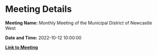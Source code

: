 # Meeting Details

**Meeting Name:** Monthly Meeting of the Municipal District of Newcastle West

**Date and Time:** 2022-10-12 10:00:00

**[Link to Meeting](https://www.limerick.ie/council/whats-on/monthly-meeting-municipal-district-newcastle-west-77)**

